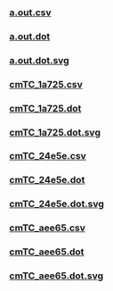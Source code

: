### [a.out.csv](a.out.csv)
### [a.out.dot](a.out.dot)
### [a.out.dot.svg](a.out.dot.svg)
### [cmTC_1a725.csv](cmTC_1a725.csv)
### [cmTC_1a725.dot](cmTC_1a725.dot)
### [cmTC_1a725.dot.svg](cmTC_1a725.dot.svg)
### [cmTC_24e5e.csv](cmTC_24e5e.csv)
### [cmTC_24e5e.dot](cmTC_24e5e.dot)
### [cmTC_24e5e.dot.svg](cmTC_24e5e.dot.svg)
### [cmTC_aee65.csv](cmTC_aee65.csv)
### [cmTC_aee65.dot](cmTC_aee65.dot)
### [cmTC_aee65.dot.svg](cmTC_aee65.dot.svg)
